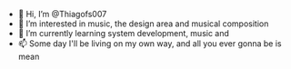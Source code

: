 - 👋 Hi, I’m @Thiagofs007
- 👀 I’m interested in music, the design area and musical composition
- 🌱 I’m currently learning system development, music and 
- 📫 Some day I'll be living on my own way, and all you ever gonna be is mean

<!---
Thiagofs007/Thiagofs007 is a ✨ special ✨ repository because its `README.md` (this file) appears on your GitHub profile.
You can click the Preview link to take a look at your changes.
--->

